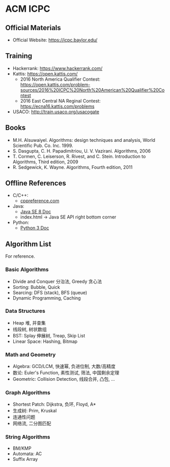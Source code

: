 # ACM ICPC

## Official Materials

* Official Website: https://icpc.baylor.edu/

## Training

* Hackerrank: https://www.hackerrank.com/
* Kattis: https://open.kattis.com/
    * 2016 North America Qualifier Contest: https://open.kattis.com/problem-sources/2016%20ICPC%20North%20American%20Qualifier%20Contest
    * 2016 East Central NA Reginal Contest: https://ecna16.kattis.com/problems
* USACO: http://train.usaco.org/usacogate

## Books

* M.H. Alsuwaiyel. Algorithms: design techniques and analysis, World Scientific Pub. Co. Inc. 1999.
* S. Dasgupta, C. H. Papadimitriou, U. V. Vazirani. Algorithms, 2006
* T. Cormen, C. Leiserson, R. Rivest, and C. Stein. Introduction to Algorithms, Third edition, 2009
* R. Sedgewick, K. Wayne. Algorithms, Fourth edition, 2011

## Offline References

* C/C++: 
  * [cppreference.com](http://en.cppreference.com/w/Cppreference:Archives)
* Java:
  * [Java SE 8 Doc](http://www.oracle.com/technetwork/java/javase/documentation/jdk8-doc-downloads-2133158.html)
  * index.html -> Java SE API right bottom corner
* Python:
  * [Python 3 Doc](https://docs.python.org/3/download.html)


## Algorithm List

For reference.

### Basic Algorithms

* Divide and Conquer 分治法, Greedy 贪心法
* Sorting: Bubble, Quick
* Searcing: DFS (stack), BFS (queue)
* Dynamic Programming, Caching

### Data Structures

* Heap 堆, 并查集
* 线段树, 树状数组
* BST: Splay 伸展树, Treap, Skip List
* Linear Space: Hashing, Bitmap

### Math and Geometry

* Algebra: GCD/LCM, 快速幂, 负进位制, 大数/高精度
* 数论: Euler's Function, 素性测试, 筛法, 中国剩余定理
* Geometric: Collision Detection, 线段合并, 凸包, ...

### Graph Algorithms

* Shortest Patch: Dijkstra, 负环, Floyd, A*
* 生成树: Prim, Kruskal
* 连通性问题
* 网络流, 二分图匹配

### String Algorithms

* BM/KMP
* Automata: AC
* Suffix Array
